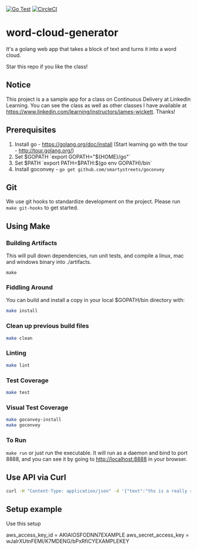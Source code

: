 [![Go Test](https://github.com/esteban-mendoza/devops-app-poc/actions/workflows/go.yml/badge.svg)](https://github.com/esteban-mendoza/devops-app-poc/actions/workflows/go.yml) [![CircleCI](https://circleci.com/gh/esteban-mendoza/devops-app-poc/tree/master.svg?style=svg)](https://circleci.com/gh/esteban-mendoza/devops-app-poc/tree/master)

# word-cloud-generator

It's a golang web app that takes a block of text and turns it into a word cloud.

Star this repo if you like the class!

## Notice

This project is a a sample app for a class on Continuous Delivery at LinkedIn Learning. You can see the class as well as other classes I have available at <https://www.linkedin.com/learning/instructors/james-wickett>. Thanks!

## Prerequisites

1. Install go - <https://golang.org/doc/install> (Start learning go with the tour - <http://tour.golang.org/>)
2. Set $GOPATH `export GOPATH="${HOME}/go"`
3. Set $PATH `export PATH=$PATH:$(go env GOPATH)/bin`
4. Install goconvey - `go get github.com/smartystreets/goconvey`

## Git

We use git hooks to standardize development on the project. Please run `make git-hooks` to get started.

## Using Make

### Building Artifacts

This will pull down dependencies, run unit tests, and compile a linux, mac and windows binary into ./artifacts.

`make`

### Fiddling Around

You can build and install a copy in your local $GOPATH/bin directory with:

```bash
make install
```

### Clean up previous build files

```bash
make clean
```

### Linting

```bash
make lint
```

### Test Coverage

```bash
make test
```

### Visual Test Coverage

```bash
make goconvey-install
make goconvey
```

### To Run

`make run` or just run the executable.  It will run as a daemon and bind to port 8888, and you can see it by going to <http://localhost:8888> in your browser.

## Use API via Curl

```bash
curl -H "Content-Type: application/json" -d '{"text":"ths is a really really really important thing this is"}' http://localhost:8888/api
```

## Setup example

Use this setup

aws_access_key_id = AKIAIOSFODNN7EXAMPLE
aws_secret_access_key = wJalrXUtnFEMI/K7MDENG/bPxRfiCYEXAMPLEKEY
